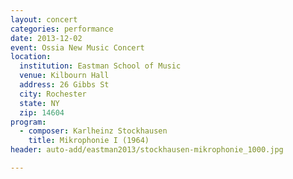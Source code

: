 ```yaml
---
layout: concert
categories: performance
date: 2013-12-02
event: Ossia New Music Concert
location:
  institution: Eastman School of Music
  venue: Kilbourn Hall
  address: 26 Gibbs St
  city: Rochester
  state: NY
  zip: 14604
program:
  - composer: Karlheinz Stockhausen
    title: Mikrophonie I (1964)
header: auto-add/eastman2013/stockhausen-mikrophonie_1000.jpg

---
```

